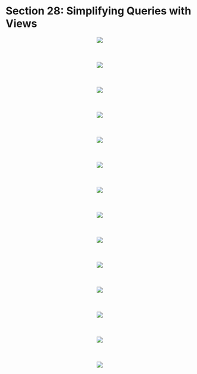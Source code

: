# Section 28: Simplifying Queries with Views

<div align="center"><img src="../../diagrams/24/sql-5.svg" /></div><br/><br/><br/>
<div align="center"><img src="../../diagrams/24/sql-6.svg" /></div><br/><br/><br/>
<div align="center"><img src="../../diagrams/24/sql-7.svg" /></div><br/><br/><br/>
<div align="center"><img src="../../diagrams/24/sql-8.svg" /></div><br/><br/><br/>
<div align="center"><img src="../../diagrams/24/sql-9.svg" /></div><br/><br/><br/>
<div align="center"><img src="../../diagrams/24/sql-10.svg" /></div><br/><br/><br/>
<div align="center"><img src="../../diagrams/24/sql-11.svg" /></div><br/><br/><br/>
<div align="center"><img src="../../diagrams/24/sql-12.svg" /></div><br/><br/><br/>
<div align="center"><img src="../../diagrams/24/sql-13.svg" /></div><br/><br/><br/>
<div align="center"><img src="../../diagrams/24/sql-14.svg" /></div><br/><br/><br/>
<div align="center"><img src="../../diagrams/24/sql-15.svg" /></div><br/><br/><br/>
<div align="center"><img src="../../diagrams/24/sql-16.svg" /></div><br/><br/><br/>
<div align="center"><img src="../../diagrams/24/sql-17.svg" /></div><br/><br/><br/>
<div align="center"><img src="../../diagrams/24/sql-18.svg" /></div><br/><br/><br/>
